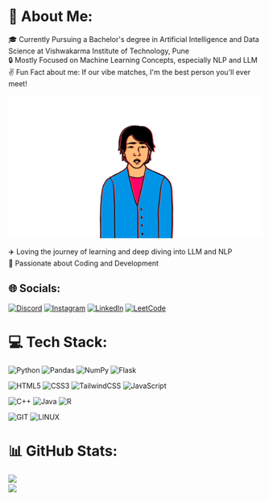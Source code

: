 # 💫 About Me:
🎓 Currently Pursuing a Bachelor's degree in Artificial Intelligence and Data Science at Vishwakarma Institute of Technology, Pune<br>
🔒 Mostly Focused on Machine Learning Concepts, especially NLP and LLM<br>
✌️ Fun Fact about me: If our vibe matches, I'm the best person you'll ever meet!

<div align="center">
  <img src="https://github.com/prafuel/prafuel/blob/main/giphy.gif" alt="random_gif">
</div>

✈️ Loving the journey of learning and deep diving into LLM and NLP<br>
👏 Passionate about Coding and Development<br>

## 🌐 Socials:
[![Discord](https://img.shields.io/badge/Discord-%237289DA.svg?logo=discord&logoColor=white)](https://discord.gg/https://discord.com/channels/951492125009256458)
[![Instagram](https://img.shields.io/badge/Instagram-%23E4405F.svg?logo=Instagram&logoColor=white)](https://instagram.com/https://www.instagram.com/just_prafull/)
[![LinkedIn](https://img.shields.io/badge/LinkedIn-%230077B5.svg?logo=linkedin&logoColor=white)](https://linkedin.com/in/https://www.linkedin.com/in/prafull-sonawane-79a401231/)
[![LeetCode](https://img.shields.io/badge/LeetCode-FCC624.svg?logo=leetcode&logoColor=white)]()

# 💻 Tech Stack:
![Python](https://img.shields.io/badge/python-3670A0?style=for-the-badge&logo=python&logoColor=ffdd54) 
![Pandas](https://img.shields.io/badge/pandas-%23150458.svg?style=for-the-badge&logo=pandas&logoColor=white) 
![NumPy](https://img.shields.io/badge/numpy-013243?style=for-the-badge&logo=numpy&logoColor=white)
![Flask](https://img.shields.io/badge/flask-%23000.svg?style=for-the-badge&logo=flask&logoColor=white)

![HTML5](https://img.shields.io/badge/html5-%23E34F26.svg?style=for-the-badge&logo=html5&logoColor=white) 
![CSS3](https://img.shields.io/badge/css3-%231572B6.svg?style=for-the-badge&logo=css3&logoColor=white) 
![TailwindCSS](https://img.shields.io/badge/tailwindcss-%2338B2AC.svg?style=for-the-badge&logo=tailwind-css&logoColor=white) 
![JavaScript](https://img.shields.io/badge/javascript-%23323330.svg?style=for-the-badge&logo=javascript&logoColor=%23F7DF1E)

![C++](https://img.shields.io/badge/C%2B%2B-00599C?style=for-the-badge&logo=c%2B%2B&logoColor=white) 
![Java](https://img.shields.io/badge/java-%23ED8B00.svg?style=for-the-badge&logo=openjdk&logoColor=white)
![R](https://img.shields.io/badge/r-%23276DC3.svg?style=for-the-badge&logo=r&logoColor=white) 

![GIT](https://img.shields.io/badge/Git-fc6d26?style=for-the-badge&logo=git&logoColor=white) 
![LINUX](https://img.shields.io/badge/Linux-FCC624?style=for-the-badge&logo=linux&logoColor=black)

# 📊 GitHub Stats:
![](https://github-readme-streak-stats.herokuapp.com/?user=prafuel&theme=tokyonight&hide_border=false)<br/>
![](https://github-readme-stats.vercel.app/api/top-langs/?username=prafuel&theme=tokyonight&hide_border=false&include_all_commits=false&count_private=false&layout=compact)
